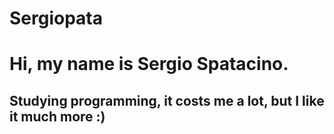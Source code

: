# Sergiopata

<h1>Hi, my name is Sergio Spatacino.</h1>
<h2>Studying programming, it costs me a lot, but I like it much more  :)</h2>

